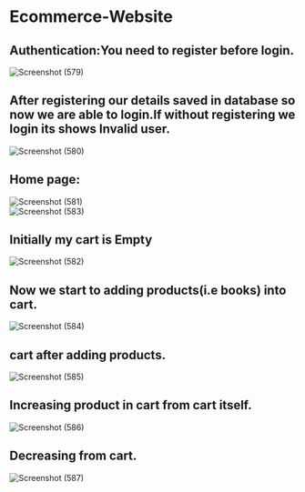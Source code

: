 # Ecommerce-Website
## Authentication:You need to register before login.
![Screenshot (579)](https://user-images.githubusercontent.com/61204357/91665215-85cd0a00-eb11-11ea-823a-c5748e01d0fb.png)
<br/>
## After registering our details saved in database so now we are able to login.If without registering we login its shows Invalid user.
![Screenshot (580)](https://user-images.githubusercontent.com/61204357/91665230-92e9f900-eb11-11ea-893b-48233d8df938.png)
<br/>
## Home page:
![Screenshot (581)](https://user-images.githubusercontent.com/61204357/91665233-95e4e980-eb11-11ea-85c7-0607bcd81195.png)
<br/>
![Screenshot (583)](https://user-images.githubusercontent.com/61204357/91665242-b4e37b80-eb11-11ea-86bb-24d1cf17c5ea.png)
<br/>
## Initially my cart is Empty
![Screenshot (582)](https://user-images.githubusercontent.com/61204357/91665241-b1e88b00-eb11-11ea-8e39-cd6f019da7a8.png)
<br/>
## Now we start to adding products(i.e books) into cart.
![Screenshot (584)](https://user-images.githubusercontent.com/61204357/91665251-c593f180-eb11-11ea-8bf3-b52c2eb5b46e.png)
<br/>
## cart after adding products.
![Screenshot (585)](https://user-images.githubusercontent.com/61204357/91665252-c9277880-eb11-11ea-96eb-39e3a4f42668.png)
<br/>
## Increasing product in cart from cart itself.
![Screenshot (586)](https://user-images.githubusercontent.com/61204357/91665254-cdec2c80-eb11-11ea-8f56-3e4f151215a0.png)
<br/>
## Decreasing from cart.
![Screenshot (587)](https://user-images.githubusercontent.com/61204357/91665255-d3497700-eb11-11ea-8f3a-6626ab6edfc3.png)
<br/>







